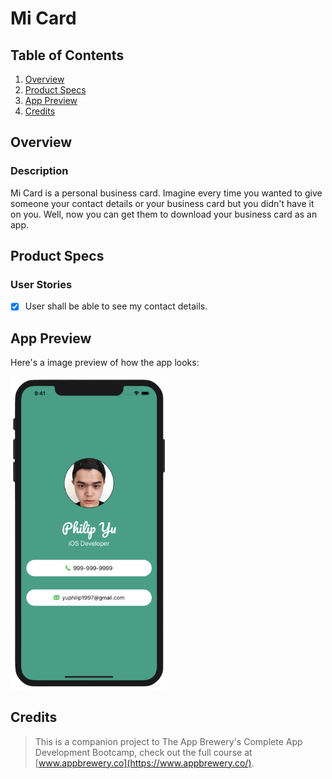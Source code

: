 # Mi Card

## Table of Contents
1. [Overview](#Overview)
2. [Product Specs](#Product-Specs)
3. [App Preview](#App-Preview)
5. [Credits](#Credits)

## Overview
### Description

Mi Card is a personal business card. Imagine every time you wanted to give someone your contact details or your business card but you didn't have it on you. Well, now you can get them to download your business card as an app.

## Product Specs
### User Stories

- [X] User shall be able to see my contact details.

## App Preview

Here's a image preview of how the app looks:

<img src="https://raw.githubusercontent.com/py415/app-resources/master/ios/ios-mi-card.png" width="250" />

## Credits

>This is a companion project to The App Brewery's Complete App Development Bootcamp, check out the full course at [www.appbrewery.co](https://www.appbrewery.co/).
